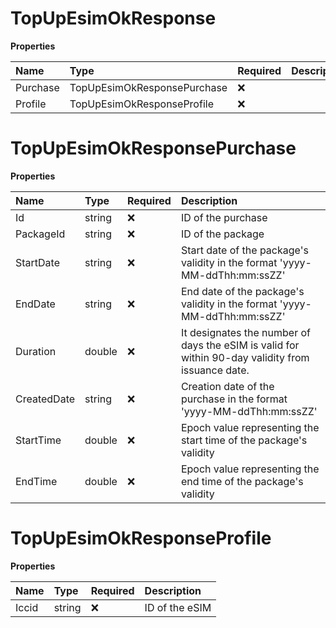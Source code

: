 # TopUpEsimOkResponse

**Properties**

| Name     | Type                        | Required | Description |
| :------- | :-------------------------- | :------- | :---------- |
| Purchase | TopUpEsimOkResponsePurchase | ❌       |             |
| Profile  | TopUpEsimOkResponseProfile  | ❌       |             |

# TopUpEsimOkResponsePurchase

**Properties**

| Name        | Type   | Required | Description                                                                                       |
| :---------- | :----- | :------- | :------------------------------------------------------------------------------------------------ |
| Id          | string | ❌       | ID of the purchase                                                                                |
| PackageId   | string | ❌       | ID of the package                                                                                 |
| StartDate   | string | ❌       | Start date of the package's validity in the format 'yyyy-MM-ddThh:mm:ssZZ'                        |
| EndDate     | string | ❌       | End date of the package's validity in the format 'yyyy-MM-ddThh:mm:ssZZ'                          |
| Duration    | double | ❌       | It designates the number of days the eSIM is valid for within 90-day validity from issuance date. |
| CreatedDate | string | ❌       | Creation date of the purchase in the format 'yyyy-MM-ddThh:mm:ssZZ'                               |
| StartTime   | double | ❌       | Epoch value representing the start time of the package's validity                                 |
| EndTime     | double | ❌       | Epoch value representing the end time of the package's validity                                   |

# TopUpEsimOkResponseProfile

**Properties**

| Name  | Type   | Required | Description    |
| :---- | :----- | :------- | :------------- |
| Iccid | string | ❌       | ID of the eSIM |

